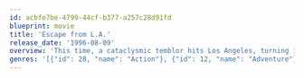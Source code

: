 ```yaml
---
id: acbfe7be-4799-44cf-b377-a257c28d91fd
blueprint: movie
title: 'Escape from L.A.'
release_date: '1996-08-09'
overview: 'This time, a cataclysmic temblor hits Los Angeles, turning it into an island. The president views the quake as a sign from above, expels Los Angeles from the country and makes it a penal colony for those found guilty of moral crimes. When his daughter, part of a resistance movement, steals the control unit for a doomsday weapon, Snake again gets tapped to save the day.'
genres: '[{"id": 28, "name": "Action"}, {"id": 12, "name": "Adventure"}, {"id": 878, "name": "Science Fiction"}, {"id": 53, "name": "Thriller"}]'
---
```


